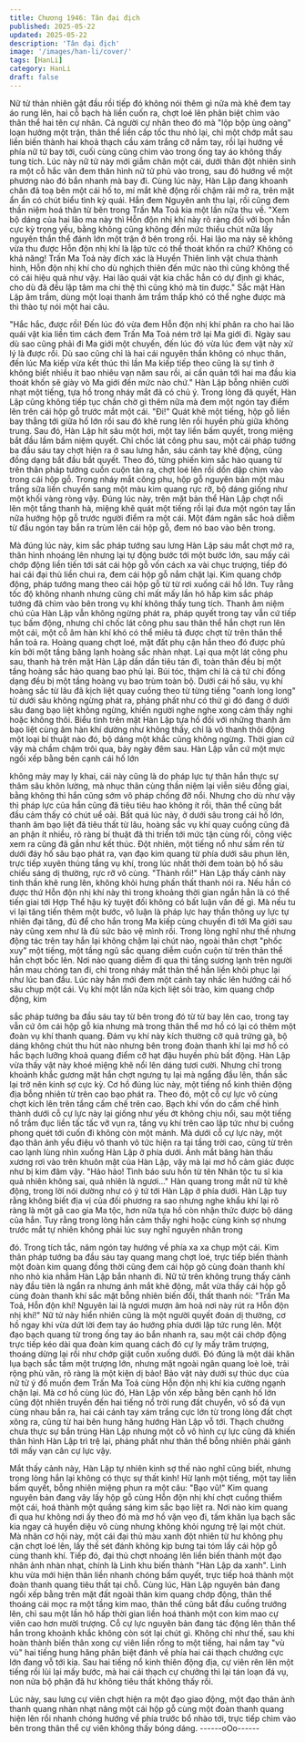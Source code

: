 ```yaml
---
title: Chương 1946: Tân đại địch
published: 2025-05-22
updated: 2025-05-22
description: 'Tân đại địch'
image: '/images/han-li/cover/'
tags: [HanLi]
category: HanLi
draft: false
---
```


Nữ tử thản nhiên gật đầu rồi tiếp đó không nói thêm gì nữa mà
khẽ đem tay áo rung lên, hai cỗ bạch hà liền cuốn ra, chợt loé lên
phân biệt chìm vào thân thể hai tên cự nhân.
Cả người cự nhân theo đó mà "lộp bộp ùng oàng" loạn hưởng
một trận, thân thể liền cấp tốc thu nhỏ lại, chỉ một chớp mắt sau
liền biến thành hai khoả thạch cầu xám trắng cỡ nắm tay, rồi lại
hướng về phía nữ tử bay tới, cuối cùng cũng chìm vào trong ống
tay áo không thấy tung tích.
Lúc này nữ tử này mới giẫm chân một cái, dưới thân đột nhiên
sinh ra một cỗ hắc vân đem thân hình nữ tử phủ vào trong, sau
đó hướng về một phương nào đó bắn nhanh mà bay đi.
Cùng lúc này, Hàn Lập đang khoanh chân đả toạ bên một cái hố
to, mí mắt khẽ động rồi chậm rãi mở ra, trên mặt ẩn ẩn có chút
biểu tình kỳ quái. Hắn đem Nguyên anh thu lại, rồi cũng đem thần
niệm hoá thân từ bên trong Trấn Ma Toả kia một lần nữa thu về.
"Xem bộ dáng của hai lão ma này thì Hỗn độn nhị khí này rõ ràng
đối với bọn hắn cực kỳ trọng yếu, bằng không cũng không đến
mức thiếu chút nữa lấy nguyên thần thể đánh lớn một trận ở bên
trong rồi. Hai lão ma này sẽ không vừa thu được Hỗn độn nhị khí
là lập tức có thể thoát khốn ra chứ? Không có khả năng! Trấn Ma
Toả này đích xác là Huyền Thiên linh vật chưa thành hình, Hỗn
độn nhị khí cho dù nghịch thiên đến mức nào thì cũng không thể
có cái hiệu quả như vậy. Hai lão quái vật kia chắc hẳn có dự định
gì khác, cho dù đã đều lập tâm ma chi thệ thì cũng khó mà tin
được."
Sắc mặt Hàn Lập âm trầm, dùng một loại thanh âm trầm thấp khó
có thể nghe được mà thì thào tự nói một hai câu.

"Hắc hắc, được rồi! Đến lúc đó vừa đem Hỗn độn nhị khí phân ra
cho hai lão quái vật kia liền tìm cách đem Trấn Ma Toả ném trở lại
Ma giới đi. Ngày sau dù sao cũng phải đi Ma giới một chuyến, đến
lúc đó vừa lúc đem vật này xử lý là được rồi. Dù sao cũng chỉ là
hai cái nguyên thần không có nhục thân, đến lúc Ma kiếp vừa kết
thúc thì lần Ma kiếp tiếp theo cũng là sự tình ở không biết nhiều ít
bao nhiêu vạn năm sau rồi, ai cần quản tới hai ma đầu kia thoát
khốn sẽ giày vò Ma giới đến mức nào chứ."
Hàn Lập bỗng nhiên cười nhạt một tiếng, tựa hồ trong nháy mắt
đã có chủ ý.
Trong lòng đã quyết, Hàn Lập cũng không tiếp tục chần chờ gì
thêm nữa mà đem một ngón tay điểm lên trên cái hộp gỗ trước
mắt một cái.
"Đi!"
Quát khẽ một tiếng, hộp gỗ liền bay thẳng tới giữa hố lớn rồi sau
đó khẽ rung lên rồi huyền phù giữa không trung.
Sau đó, Hàn Lập hít sâu một hơi, một tay liền bấm quyết, trong
miệng bắt đầu lầm bầm niệm quyết.
Chỉ chốc lát công phu sau, một cái pháp tướng ba đầu sáu tay
chợt hiện ra ở sau lưng hắn, sáu cánh tay khẽ động, cũng đồng
dạng bắt đầu bắt quyết. Theo đó, từng phiến kim sắc hào quang
từ trên thân pháp tướng cuồn cuộn tản ra, chợt loé lên rồi dồn
dập chìm vào trong cái hộp gỗ.
Trong nháy mắt công phu, hộp gỗ nguyên bản một màu trắng sữa
liền chuyển sang một màu kim quang rực rỡ, bộ dáng giống như
một khối vàng ròng vậy.
Đúng lúc này, trên mặt bản thể Hàn Lập chợt nổi lên một tầng
thanh hà, miệng khẽ quát một tiếng rồi lại đưa một ngón tay lần
nữa hướng hộp gỗ trước người điểm ra một cái. Một đám ngân
sắc hoả diễm từ đầu ngón tay bắn ra trùm lên cái hộp gỗ, đem nó
bao vào bên trong.

Mà đúng lúc này, kim sắc pháp tướng sau lưng Hàn Lập sáu mắt
chợt mở ra, thân hình nhoáng lên nhưng lại tự động bước tới một
bước lớn, sau mấy cái chớp động liền tiến tới sát cái hộp gỗ vốn
cách xa vài chục trượng, tiếp đó hai cái đại thủ liền chui ra, đem
cái hộp gỗ nắm chặt lại.
Kim quang chớp động, pháp tướng mang theo cái hộp gỗ từ từ
rơi xuống cái hố lớn. Tuy rằng tốc độ không nhanh nhưng cũng
chỉ mất mấy lần hô hấp kim sắc pháp tướng đã chìm vào bên
trong vụ khí không thấy tung tích.
Thanh âm niệm chú của Hàn Lập vẫn không ngừng phát ra, pháp
quyết trong tay vẫn cứ tiếp tục bấm động, nhưng chỉ chốc lát công
phu sau thân thể hắn chợt run lên một cái, một cỗ âm hàn khí khó
có thể miêu tả được chợt từ trên thân thể hắn toả ra.
Hoàng quang chợt loé, mặt đất phụ cận hắn theo đó được phủ
kín bởi một tầng băng lạnh hoàng sắc nhàn nhạt.
Lại qua một lát công phu sau, thanh hà trên mặt Hàn Lập dần dần
tiêu tán đi, toàn thân đều bị một tầng hoàng sắc hào quang bao
phủ lại.
Búi tóc, thậm chí là cả tứ chi đồng dạng đều bị một tầng hoàng vụ
bao trùm toàn bộ.
Dưới cái hố sâu, vụ khí hoàng sắc từ lâu đã kịch liệt quay cuồng
theo từ từng tiếng "oanh long long" từ dưới sâu không ngừng
phát ra, phảng phất như có thứ gì đó đang ở dưới sâu đang bạo
liệt không ngừng, khiến người nghe nghe xong cảm thấy nghi
hoặc không thôi.
Biểu tình trên mặt Hàn Lập tựa hồ đối với những thanh âm bạo
liệt cùng âm hàn khí dường như không thấy, chỉ là vô thanh thôi
động một loại bí thuật nào đó, bộ dáng một khắc cũng không
ngừng.
Thời gian cứ vậy mà chầm chậm trôi qua, bảy ngày đêm sau.
Hàn Lập vẫn cứ một mực ngồi xếp bằng bên cạnh cái hố lớn

không mảy may ly khai, cái này cũng là do pháp lực tự thân hắn
thực sự thâm sâu khôn lường, mà nhục thân cùng thần niệm lại
viễn siêu đồng giai, bằng không thì hắn cũng sớm vô pháp chống
đỡ nổi. Nhưng cho dù như vậy thì pháp lực của hắn cũng đã tiêu
tiêu hao không ít rồi, thân thể cũng bắt đầu cảm thấy có chút uể
oải.
Bất quá lúc này, ở dưới sâu trong cái hố lớn, thanh âm bạo liệt đã
tiêu thất từ lâu, hoàng sắc vụ khí quay cuồng cũng đã an phận ít
nhiều, rõ ràng bí thuật đã thi triển tới mức tận cùng rồi, công việc
xem ra cũng đã gần như kết thúc.
Đột nhiên, một tiếng nổ như sấm rền từ dưới đáy hố sâu bạo phát
ra, vạn đạo kim quang từ phía dưới sâu phun lên, trực tiếp xuyên
thủng tầng vụ khí, trong lúc nhất thời đem toàn bộ hố sâu chiếu
sáng dị thường, rực rỡ vô cùng.
"Thành rồi!"
Hàn Lập thấy cảnh này tinh thần khẽ rung lên, không khỏi hưng
phấn thất thanh nói ra.
Nếu hắn có được thứ Hỗn độn nhị khí này thì trong khoảng thời
gian ngắn hẳn là có thể tiến giai tới Hợp Thể hậu kỳ tuyệt đối
không có bất luận vấn đề gì. Mà nếu tu vi lại tăng tiến thêm một
bước, vô luận là pháp lực hay thần thông uy lực tự nhiên đại tăng,
đủ để cho hắn trong Ma kiếp cùng chuyến đi tới Ma giới sau này
cũng xem như là đủ sức bảo vệ mình rồi.
Trong lòng nghĩ như thế nhưng động tác trên tay hắn lại không
chậm lại chút nào, ngoài thân chợt "phốc xuy" một tiếng, một tầng
ngũ sắc quang diễm cuồn cuộn từ trên thân thể hắn chợt bốc lên.
Nơi nào quang diễm đi qua thì tầng sương lạnh trên người hắn
mau chóng tan đi, chỉ trong nháy mắt thân thể hắn liền khôi phục
lại như lúc ban đầu.
Lúc này hắn mới đem một cánh tay nhấc lên hướng cái hố sâu
chụp một cái.
Vụ khí một lần nữa kịch liệt sôi trào, kim quang chớp động, kim

sắc pháp tướng ba đầu sáu tay từ bên trong đó từ từ bay lên cao,
trong tay vẫn cứ ôm cái hộp gỗ kia nhưng mà trong thân thể mơ
hồ có lại có thêm một đoàn vụ khí thanh quang.
Đám vụ khí này kích thường cỡ quả trứng gà, bộ dáng không
chút thu hút nào nhưng bên trong đoàn thanh khí lại mơ hồ có
hắc bạch lưỡng khoả quang điểm cỡ hạt đậu huyền phù bất
động.
Hàn Lập vừa thấy vật này khoé miệng khẽ nổi lên dáng tươi cười.
Nhưng chỉ trong khoảnh khắc gương mặt hắn chợt ngưng tụ lại
mà ngẩng đầu lên, thần sắc lại trở nên kinh sợ cực kỳ.
Cơ hồ đúng lúc này, một tiếng nổ kinh thiên động địa bỗng nhiên
từ trên cao bạo phát ra. Theo đó, một cỗ cự lực vô cùng chợt kích
lên trên tầng cấm chế trên cao.
Bạch khí vốn do cấm chế hình thành dưới cỗ cự lực này lại giống
như yếu ớt không chịu nổi, sau một tiếng nổ trầm đục liền tấc tấc
vỡ vụn ra, tầng vụ khí trên cao lập tức như bị cuồng phong quét
tới cuốn đi không còn một mảnh. Mà dưới cỗ cự lực này, một đạo
thân ảnh yểu điệu vô thanh vô tức hiện ra tại tầng trời cao, cũng
từ trên cao lạnh lùng nhìn xuống Hàn Lập ở phía dưới.
Ánh mắt băng hàn thấu xương rơi vào trên khuôn mặt của Hàn
Lập, vậy mà lại mơ hồ cảm giác được như bị kim đâm vậy.
"Hảo hảo! Tình báo sưu hồn từ tên Nhân tộc tu sĩ kia quả nhiên
không sai, quả nhiên là ngươi..."
Hàn quang trong mắt nữ tử khẽ động, trong lời nói dường như có
ý tứ tới Hàn Lập ở phía dưới.
Hàn Lập tuy rằng không biết địa vị của đối phương ra sao nhưng
nghe khẩu khí lại rõ ràng là một gã cao gia Ma tộc, hơn nữa tựa
hồ còn nhận thức được bộ dáng của hắn.
Tuy rằng trong lòng hắn cảm thấy nghi hoặc cùng kinh sợ nhưng
trước mắt tự nhiên không phải lúc suy nghĩ nguyên nhân trong

đó. Trong tích tắc, năm ngón tay hướng về phía xa xa chụp một
cái.
Kim thân pháp tướng ba đầu sáu tay quang mang chợt loé, trực
tiếp biến thành một đoàn kim quang đồng thời cũng đem cái hộp
gõ cùng đoàn thanh khí nho nhỏ kia nhắm Hàn Lập bắn nhanh đi.
Nữ tử trên không trung thấy cảnh này đầu tiên là ngẩn ra nhưng
ánh mắt khẽ động, mắt vừa thấy cái hộp gỗ cùng đoàn thanh khí
sắc mặt bỗng nhiên biến đổi, thất thanh nói:
"Trấn Ma Toả, Hỗn độn khí! Nguyên lai là ngươi mượn âm hoả nơi
này rút ra Hỗn độn nhị khí!"
Nữ tử này hiển nhiên cũng là một người quyết đoán dị thường, cơ
hồ ngay khi vừa dứt lời đem tay áo hướng phía dưới lập tức rung
lên.
Một đạo bạch quang từ trong ống tay áo bắn nhanh ra, sau một
cái chớp động trực tiếp kéo dài qua đoàn kim quang cách đó cự ly
mấy trăm trượng, thoáng dừng lại rồi như chớp giật cuốn xuống
dưới.
Đó đúng là một dải khăn lụa bạch sắc tầm một trượng lớn, nhưng
mặt ngoài ngân quang loè loè, trải rộng phù văn, rõ ràng là một
kiện dị bảo!
Bảo vật này dưới sự thúc dục của nữ tử ý đồ muốn đem Trấn Ma
Toả cùng Hỗn độn nhị khí kia cường ngạnh chặn lại. Mà cơ hồ
cùng lúc đó, Hàn Lập vốn xếp bằng bên cạnh hố lớn cũng đột
nhiên truyền đến hai tiếng nổ trời rung đất chuyển, vô số đá vụn
cùng nhau bắn ra, hai cái cánh tay xám trắng cực lớn từ trong
lòng đất chợt xông ra, cũng từ hai bên hung hăng hướng Hàn Lập
vỗ tới.
Thạch chưởng chưa thực sự bắn trúng Hàn Lập nhưng một cỗ vô
hình cự lực cũng đã khiến thân hình Hàn Lập trì trệ lại, phảng
phất như thân thể bỗng nhiên phải gánh tới mấy vạn cân cự lực
vậy.

Mắt thấy cảnh này, Hàn Lập tự nhiên kinh sợ thế nào nghĩ cũng
biết, nhưng trong lòng hắn lại không có thực sự thất kinh!
Hừ lạnh một tiếng, một tay liền bấm quyết, bỗng nhiên miệng
phun ra một câu:
"Bạo vũ!"
Kim quang nguyên bản đang vây lấy hộp gỗ cùng Hỗn độn nhị khí
chợt cuồng thiểm một cái, hoá thành một quầng sáng kim sắc bạo
liệt ra.
Nơi nào kim quang đi qua hư không nơi ấy theo đó mà mơ hồ vặn
vẹo đi, tấm khăn lụa bạch sắc kia ngay cả huyền diệu vô cùng
nhưng không khỏi ngưng trệ lại một chút.
Mà nhân cơ hội này, một cái đại thủ màu xanh đột nhiên từ hư
không phụ cận chợt loé lên, lấy thế sét đánh không kịp bưng tai
tóm lấy cái hộp gỗ cùng thanh khí.
Tiếp đó, đại thủ chợt nhoáng lên liền biến thành một đạo nhân
ảnh nhàn nhạt, chính là Linh khu biến thành "Hàn Lập da xanh".
Linh khu vừa mới hiện thân liền nhanh chóng bấm quyết, trực tiếp
hoá thành một đoàn thanh quang tiêu thất tại chỗ.
Cùng lúc, Hàn Lập nguyên bản đang ngồi xếp bằng trên mặt đất
ngoài thân kim quang chớp động, thân thể thoáng cái mọc ra một
tầng kim mao, thân thể cũng bắt đầu cuồng trướng lên, chỉ sau
một lần hô hấp thời gian liền hoá thành một con kim mao cự viên
cao hơn mười trượng. Cỗ cự lực nguyên bản đang tác động lên
thân thể hắn trong khoảnh khắc không còn sót lại chút gì. Không
chỉ như thế, sau khi hoàn thành biến thân xong cự viên liền rống
to một tiếng, hai nắm tay "vù vù" hai tiếng hung hăng phân biệt
đánh về phía hai cái thạch chưởng cực lớn đang vỗ tới kia.
Sau hai tiếng nổ kinh thiên động địa, cự viên rên lên một tiếng rồi
lùi lại mấy bước, mà hai cái thạch cự chưởng thì lại tán loạn đá
vụ, non nửa bộ phận đã hư không tiêu thất không thấy rồi.

Lúc này, sau lưng cự viên chợt hiện ra một đạo giao động, một
đạo thân ảnh thanh quang nhàn nhạt nâng một cái hộp gỗ cùng
một đoàn thanh quang hiện lên rồi nhanh chóng hướng về phía
trước bổ nhào tới, trực tiếp chìm vào bên trong thân thể cự viên
không thấy bóng dáng.
------oOo------
